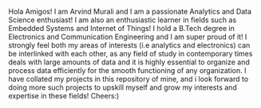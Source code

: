 Hola Amigos!
I am Arvind Murali and I am a passionate Analytics and Data Science enthusiast! I am also an enthusiastic learner in fields such as Embedded Systems and Internet of Things!
I hold a B.Tech degree in Electronics and Communication Engineering and I am super proud of it!
I strongly feel both my areas of interests (i.e analytics and electronics) can be interlinked with each other, as any field of study in contemporary times deals with large amounts of data and it is highly essential to organize and process data efficiently for the smooth functioning of any organization.
I have collated my projects in this repository of mine, and i look forward to doing more such projects to upskill myself and grow my interests and expertise in these fields!
Cheers:)
